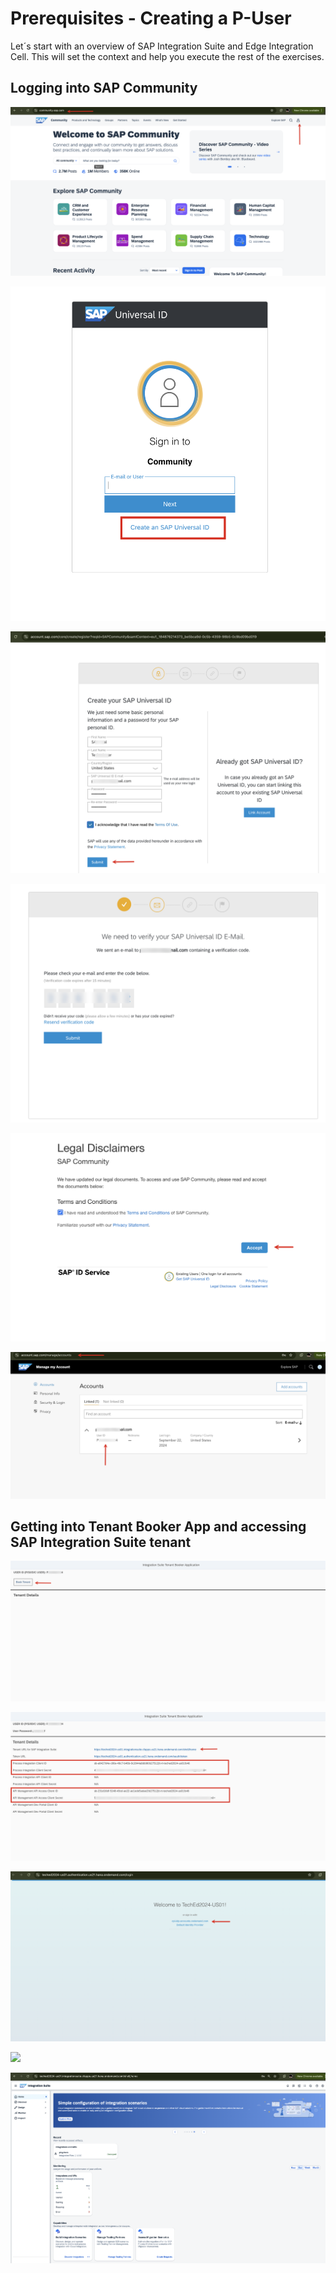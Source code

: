 # Prerequisites - Creating a P-User

Let´s start with an overview of SAP Integration Suite and Edge Integration Cell. This will set the context and help you execute the rest of the exercises.

## Logging into SAP Community  

![](/exercises/prerequisites/images/prereq_11.png)

![](/exercises/prerequisites/images/prereq_10.png)

![](/exercises/prerequisites/images/prereq_9.png)

![](/exercises/prerequisites/images/prereq_8.png)

![](/exercises/prerequisites/images/prereq_7.png)

![](/exercises/prerequisites/images/prereq_6.png)

## Getting into Tenant Booker App and accessing SAP Integration Suite tenant 

![](/exercises/prerequisites/images/prereq_5.png)

![](/exercises/prerequisites/images/prereq_4.png)

![](/exercises/prerequisites/images/prereq_3.png)

![](/exercises/prerequisites/images/prereq_2.png)

![](/exercises/prerequisites/images/prereq_1.png)
